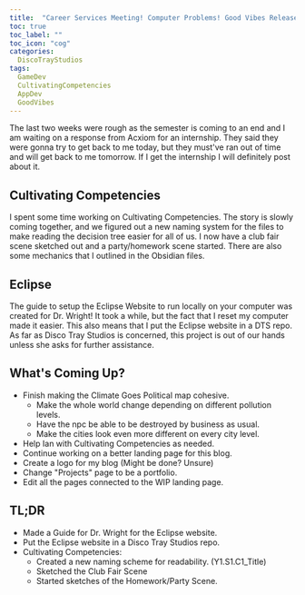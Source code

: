 ```yaml
---
title:  "Career Services Meeting! Computer Problems! Good Vibes Release!"
toc: true
toc_label: ""
toc_icon: "cog"
categories:
  DiscoTrayStudios
tags:
  GameDev
  CultivatingCompetencies
  AppDev
  GoodVibes
---
```


The last two weeks were rough as the semester is coming to an end
and I am waiting on a response from Acxiom for an internship.
They said they were gonna try to get back to me today,
but they must've ran out of time and will get back to me tomorrow.
If I get the internship I will definitely post about it.

## Cultivating Competencies

I spent some time working on Cultivating Competencies.
The story is slowly coming together,
and we figured out a new naming system for the files
to make reading the decision tree easier for all of us.
I now have a club fair scene sketched out and a party/homework scene started.
There are also some mechanics that I outlined in the Obsidian files.

## Eclipse

The guide to setup the Eclipse Website to run locally on your computer was created for Dr. Wright!
It took a while, but the fact that I reset my computer made it easier.
This also means that I put the Eclipse website in a DTS repo.
As far as Disco Tray Studios is concerned,
this project is out of our hands unless she asks for further assistance.

## What's Coming Up?

- Finish making the Climate Goes Political map cohesive.
  - Make the whole world change depending on different pollution levels.
  - Have the npc be able to be destroyed by business as usual.
  - Make the cities look even more different on every city level.
- Help Ian with Cultivating Competencies as needed.
- Continue working on a better landing page for this blog.
- Create a logo for my blog (Might be done? Unsure)
- Change "Projects" page to be a portfolio.
- Edit all the pages connected to the WIP landing page.

## TL;DR

- Made a Guide for Dr. Wright for the Eclipse website.
- Put the Eclipse website in a Disco Tray Studios repo.
- Cultivating Competencies:
  - Created a new naming scheme for readability. (Y1.S1.C1_Title)
  - Sketched the Club Fair Scene
  - Started sketches of the Homework/Party Scene.
